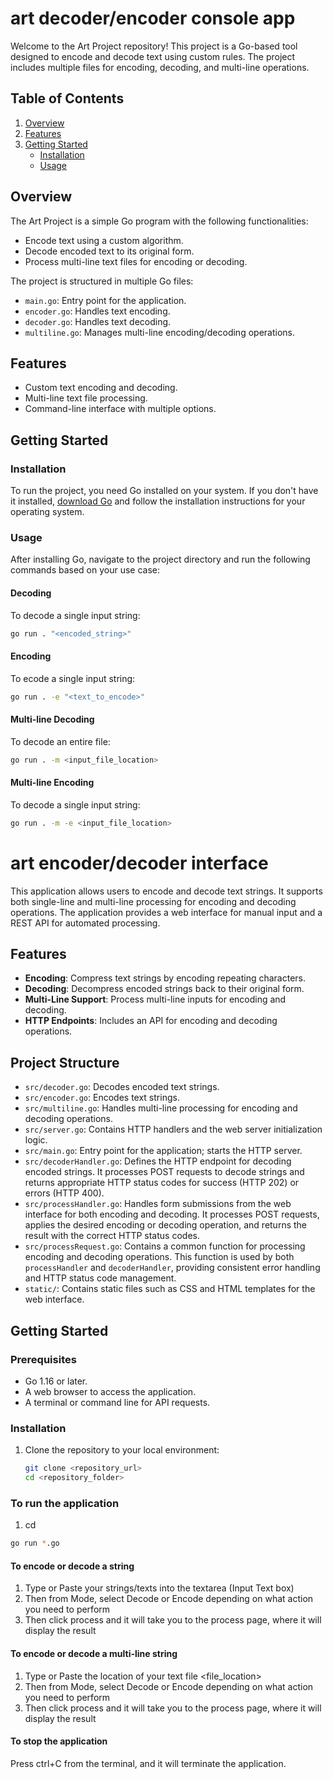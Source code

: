 # art decoder/encoder console app

Welcome to the Art Project repository! This project is a Go-based tool designed to encode and decode text using custom rules. The project includes multiple files for encoding, decoding, and multi-line operations.

## Table of Contents
1. [Overview](#overview)
2. [Features](#features)
3. [Getting Started](#getting-started)
   - [Installation](#installation)
   - [Usage](#usage)

## Overview
The Art Project is a simple Go program with the following functionalities:

- Encode text using a custom algorithm.
- Decode encoded text to its original form.
- Process multi-line text files for encoding or decoding.

The project is structured in multiple Go files:

- `main.go`: Entry point for the application.
- `encoder.go`: Handles text encoding.
- `decoder.go`: Handles text decoding.
- `multiline.go`: Manages multi-line encoding/decoding operations.

## Features
- Custom text encoding and decoding.
- Multi-line text file processing.
- Command-line interface with multiple options.

## Getting Started

### Installation
To run the project, you need Go installed on your system. If you don't have it installed, [download Go](https://golang.org/dl/) and follow the installation instructions for your operating system.

### Usage
After installing Go, navigate to the project directory and run the following commands based on your use case:

#### Decoding
To decode a single input string:

```bash
go run . "<encoded_string>"
```

#### Encoding
To ecode a single input string:

```bash
go run . -e "<text_to_encode>"
```

#### Multi-line Decoding
To decode an entire file:

```bash
go run . -m <input_file_location>
```

#### Multi-line Encoding
To decode a single input string:

```bash
go run . -m -e <input_file_location>
```



# art encoder/decoder interface
This application allows users to encode and decode text strings. It supports both single-line and multi-line processing for encoding and decoding operations. The application provides a web interface for manual input and a REST API for automated processing.

## Features
- **Encoding**: Compress text strings by encoding repeating characters.
- **Decoding**: Decompress encoded strings back to their original form.
- **Multi-Line Support**: Process multi-line inputs for encoding and decoding.
- **HTTP Endpoints**: Includes an API for encoding and decoding operations.

## Project Structure
- `src/decoder.go`: Decodes encoded text strings.
- `src/encoder.go`: Encodes text strings.
- `src/multiline.go`: Handles multi-line processing for encoding and decoding operations.
- `src/server.go`: Contains HTTP handlers and the web server initialization logic.
- `src/main.go`: Entry point for the application; starts the HTTP server.
- `src/decoderHandler.go`: Defines the HTTP endpoint for decoding encoded strings. It processes POST requests to decode strings and returns appropriate HTTP status codes for success (HTTP 202) or errors (HTTP 400).
- `src/processHandler.go`: Handles form submissions from the web interface for both encoding and decoding. It processes POST requests, applies the desired encoding or decoding operation, and returns the result with the correct HTTP status codes.
- `src/processRequest.go`: Contains a common function for processing encoding and decoding operations. This function is used by both `processHandler` and `decoderHandler`, providing consistent error handling and HTTP status code management.
- `static/`: Contains static files such as CSS and HTML templates for the web interface.

## Getting Started
### Prerequisites
- Go 1.16 or later.
- A web browser to access the application.
- A terminal or command line for API requests.

### Installation
1. Clone the repository to your local environment:
   ```bash
   git clone <repository_url>
   cd <repository_folder>

### To run the application
1. cd <src>
```bash
go run *.go
```
#### To encode or decode a string
1. Type or Paste your strings/texts into the textarea (Input Text box)
2. Then from Mode, select Decode or Encode depending on what action you need to perform
3. Then click process and it will take you to the process page, where it will display the result

#### To encode or decode a multi-line string
1. Type or Paste the location of your text file <file_location>
2. Then from Mode, select Decode or Encode depending on what action you need to perform
3. Then click process and it will take you to the process page, where it will display the result

#### To stop the application
Press ctrl+C from the terminal, and it will terminate the application.